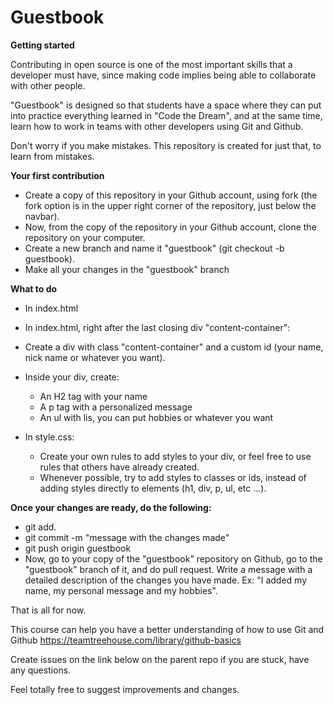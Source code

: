 # Guestbook

**Getting started**

Contributing in open source is one of the most important skills that a developer must have, since making code implies being able to collaborate with other people.

"Guestbook" is designed so that students have a space where they can put into practice everything learned in "Code the Dream", and at the same time, learn how to work in teams with other developers using Git and Github.

Don't worry if you make mistakes. This repository is created for just that, to learn from mistakes.


**Your first contribution**

* Create a copy of this repository in your Github account, using fork (the fork option is in the upper right corner of the repository, just below the navbar).
* Now, from the copy of the repository in your Github account, clone the repository on your computer.
* Create a new branch and name it "guestbook" (git checkout -b guestbook).
* Make all your changes in the "guestbook" branch

**What to do**
* In index.html
* In index.html, right after the last closing div "content-container":
* Create a div with class "content-container" and a custom id (your name, nick name or whatever you want).
* Inside your div, create:
  * An H2 tag with your name
  * A p tag with a personalized message
  * An ul with lis, you can put hobbies or whatever you want

* In style.css:
  * Create your own rules to add styles to your div, or feel free to use rules that others have already created.
  * Whenever possible, try to add styles to classes or ids, instead of adding styles directly to elements (h1, div, p, ul, etc ...).

**Once your changes are ready, do the following:**

* git add.
* git commit -m "message with the changes made"
* git push origin guestbook
* Now, go to your copy of the "guestbook" repository on Github, go to the "guestbook" branch of it, and do pull request. Write a message with a detailed description of the changes you have made. Ex: "I added my name, my personal message and my hobbies".

That is all for now.

This course can help you have a better understanding of how to use Git and Github
https://teamtreehouse.com/library/github-basics

Create issues on the link below on the parent repo if you are stuck, have any questions.

Feel totally free to suggest improvements and changes.


